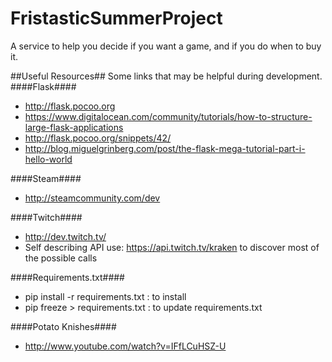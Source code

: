 FristasticSummerProject
=======================

A service to help you decide if you want a game, and if you do when to buy it.

##Useful Resources##
Some links that may be helpful during development.
####Flask####
- http://flask.pocoo.org
- https://www.digitalocean.com/community/tutorials/how-to-structure-large-flask-applications
- http://flask.pocoo.org/snippets/42/
- http://blog.miguelgrinberg.com/post/the-flask-mega-tutorial-part-i-hello-world

####Steam####
- http://steamcommunity.com/dev

####Twitch####
- http://dev.twitch.tv/
- Self describing API use: https://api.twitch.tv/kraken to discover most of the possible calls


####Requirements.txt####
- pip install -r requirements.txt : to install
- pip freeze > requirements.txt : to update requirements.txt

####Potato Knishes####
- http://www.youtube.com/watch?v=IFfLCuHSZ-U
